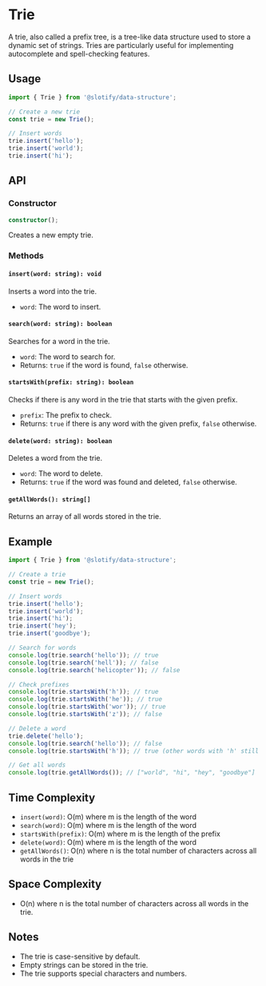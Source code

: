 # Trie

A trie, also called a prefix tree, is a tree-like data structure used to store a dynamic set of strings. Tries are particularly useful for implementing autocomplete and spell-checking features.

## Usage

```typescript
import { Trie } from '@slotify/data-structure';

// Create a new trie
const trie = new Trie();

// Insert words
trie.insert('hello');
trie.insert('world');
trie.insert('hi');
```

## API

### Constructor

```typescript
constructor();
```

Creates a new empty trie.

### Methods

#### `insert(word: string): void`

Inserts a word into the trie.

- `word`: The word to insert.

#### `search(word: string): boolean`

Searches for a word in the trie.

- `word`: The word to search for.
- Returns: `true` if the word is found, `false` otherwise.

#### `startsWith(prefix: string): boolean`

Checks if there is any word in the trie that starts with the given prefix.

- `prefix`: The prefix to check.
- Returns: `true` if there is any word with the given prefix, `false` otherwise.

#### `delete(word: string): boolean`

Deletes a word from the trie.

- `word`: The word to delete.
- Returns: `true` if the word was found and deleted, `false` otherwise.

#### `getAllWords(): string[]`

Returns an array of all words stored in the trie.

## Example

```typescript
import { Trie } from '@slotify/data-structure';

// Create a trie
const trie = new Trie();

// Insert words
trie.insert('hello');
trie.insert('world');
trie.insert('hi');
trie.insert('hey');
trie.insert('goodbye');

// Search for words
console.log(trie.search('hello')); // true
console.log(trie.search('hell')); // false
console.log(trie.search('helicopter')); // false

// Check prefixes
console.log(trie.startsWith('h')); // true
console.log(trie.startsWith('he')); // true
console.log(trie.startsWith('wor')); // true
console.log(trie.startsWith('z')); // false

// Delete a word
trie.delete('hello');
console.log(trie.search('hello')); // false
console.log(trie.startsWith('h')); // true (other words with 'h' still exist)

// Get all words
console.log(trie.getAllWords()); // ["world", "hi", "hey", "goodbye"]
```

## Time Complexity

- `insert(word)`: O(m) where m is the length of the word
- `search(word)`: O(m) where m is the length of the word
- `startsWith(prefix)`: O(m) where m is the length of the prefix
- `delete(word)`: O(m) where m is the length of the word
- `getAllWords()`: O(n) where n is the total number of characters across all words in the trie

## Space Complexity

- O(n) where n is the total number of characters across all words in the trie.

## Notes

- The trie is case-sensitive by default.
- Empty strings can be stored in the trie.
- The trie supports special characters and numbers.
